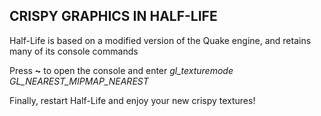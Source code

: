 ## CRISPY GRAPHICS IN HALF-LIFE

Half-Life is based on a modified version of the Quake engine, and retains many of its console commands

Press **~** to open the console and enter *gl_texturemode GL_NEAREST_MIPMAP_NEAREST*

Finally, restart Half-Life and enjoy your new crispy textures!
